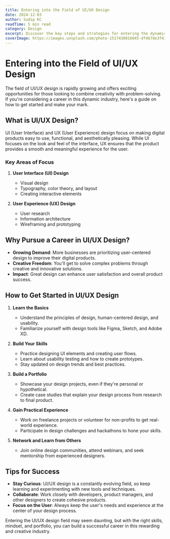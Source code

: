 ```yaml
---
title: Entering into the Field of UI/UX Design
date: 2024-12-03
author: Sudip KC
readTime: 5 min read
category: Design
excerpt: Discover the key steps and strategies for entering the dynamic world of UI/UX design, from learning the basics to building a portfolio.
coverImage: https://images.unsplash.com/photo-1517430816045-df4b7de3f43e
---
```


# Entering into the Field of UI/UX Design

The field of UI/UX design is rapidly growing and offers exciting opportunities for those looking to combine creativity with problem-solving. If you're considering a career in this dynamic industry, here's a guide on how to get started and make your mark.

## What is UI/UX Design?

UI (User Interface) and UX (User Experience) design focus on making digital products easy to use, functional, and aesthetically pleasing. While UI focuses on the look and feel of the interface, UX ensures that the product provides a smooth and meaningful experience for the user.

### Key Areas of Focus

1. **User Interface (UI) Design**
   - Visual design
   - Typography, color theory, and layout
   - Creating interactive elements

2. **User Experience (UX) Design**
   - User research
   - Information architecture
   - Wireframing and prototyping

## Why Pursue a Career in UI/UX Design?

- **Growing Demand**: More businesses are prioritizing user-centered design to improve their digital products.
- **Creative Freedom**: You'll get to solve complex problems through creative and innovative solutions.
- **Impact**: Great design can enhance user satisfaction and overall product success.

## How to Get Started in UI/UX Design

1. **Learn the Basics**
   - Understand the principles of design, human-centered design, and usability.
   - Familiarize yourself with design tools like Figma, Sketch, and Adobe XD.

2. **Build Your Skills**
   - Practice designing UI elements and creating user flows.
   - Learn about usability testing and how to create prototypes.
   - Stay updated on design trends and best practices.

3. **Build a Portfolio**
   - Showcase your design projects, even if they're personal or hypothetical.
   - Create case studies that explain your design process from research to final product.

4. **Gain Practical Experience**
   - Work on freelance projects or volunteer for non-profits to get real-world experience.
   - Participate in design challenges and hackathons to hone your skills.

5. **Network and Learn from Others**
   - Join online design communities, attend webinars, and seek mentorship from experienced designers.

## Tips for Success

- **Stay Curious**: UI/UX design is a constantly evolving field, so keep learning and experimenting with new tools and techniques.
- **Collaborate**: Work closely with developers, product managers, and other designers to create cohesive products.
- **Focus on the User**: Always keep the user's needs and experience at the center of your design process.

Entering the UI/UX design field may seem daunting, but with the right skills, mindset, and portfolio, you can build a successful career in this rewarding and creative industry.
